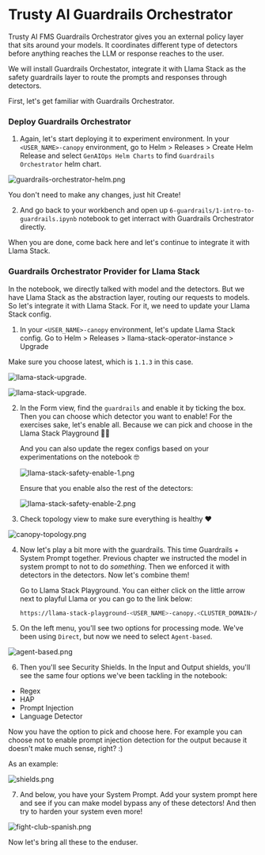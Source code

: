 # Trusty AI Guardrails Orchestrator

Trusty AI FMS Guardrails Orchestrator gives you an external policy layer that sits around your models. It coordinates different type of detectors before anything reaches the LLM or response reaches to the user. 

We will install Guardrails Orchestator, integrate it with Llama Stack as the safety guardrails layer to route the prompts and responses through detectors.

First, let's get familiar with Guardrails Orchestrator.

### Deploy Guardrails Orchestrator

1. Again, let's start deploying it to experiment environment. In your `<USER_NAME>-canopy` environment, go to Helm > Releases > Create Helm Release and select `GenAIOps Helm Charts` to find `Guardrails Orchestrator` helm chart.

  ![guardrails-orchestrator-helm.png](./images/guardrails-orchestrator-helm.png)

  You don't need to make any changes, just hit Create!

2. And go back to your workbench and open up `6-guardrails/1-intro-to-guardrails.ipynb` notebook to get interract with Guardrails Orchestrator directly.

  When you are done, come back here and let's continue to integrate it with Llama Stack.

### Guardrails Orchestrator Provider for Llama Stack

In the notebook, we directly talked with model and the detectors. But we have Llama Stack as the abstraction layer, routing our requests to models. So let's integrate it with Llama Stack. For it, we need to update your Llama Stack config. 

1. In your `<USER_NAME>-canopy` environment, let's update Llama Stack config. Go to Helm > Releases > llama-stack-operator-instance > Upgrade

  Make sure you choose latest, which is `1.1.3` in this case.

  ![llama-stack-upgrade.](./images/llama-stack-upgrade.png)

  ![llama-stack-upgrade.](./images/llama-stack-upgrade-2.png)


2. In the Form view, find the `guardrails` and enable it by ticking the box. Then you can choose which detector you want to enable! For the exercises sake, let's enable all. Because we can pick and choose in the Llama Stack Playground 🦙🛝

    And you can also update the regex configs based on your experimentations on the notebook 🤓

    ![llama-stack-safety-enable-1.png](./images/llama-stack-safety-enable-1.png)

    Ensure that you enable also the rest of the detectors:

    ![llama-stack-safety-enable-2.png](./images/llama-stack-safety-enable-2.png)

3. Check topology view to make sure everything is healthy ❤️

  ![canopy-topology.png](./images/canopy-topology.png)

4. Now let's play a bit more with the guardrails. This time Guardrails + System Prompt together. Previous chapter we instructed the model in system prompt to not to do _something_. Then we enforced it with detectors in the detectors. Now let's combine them!

    Go to Llama Stack Playground. You can either click on the little arrow next to playful Llama or you can go to the link below:

    ```bash
    https://llama-stack-playground-<USER_NAME>-canopy.<CLUSTER_DOMAIN>/
    ```

5. On the left menu, you'll see two options for processing mode. We've been using `Direct`, but now we need to select `Agent-based`.

  ![agent-based.png](./images/agent-based.png)

6. Then you'll see Security Shields. In the Input and Output shields, you'll see the same four options we've been tackling in the notebook:

  - Regex
  - HAP
  - Prompt Injection
  - Language Detector

  Now you have the option to pick and choose here. For example you can choose not to enable prompt injection detection for the output because it doesn't make much sense, right? :)

  As an example:

  ![shields.png](./images/shields.png)

7. And below, you have your System Prompt. Add your system prompt here and see if you can make model bypass any of these detectors! And then try to harden your system even more!

  ![fight-club-spanish.png](./images/fight-club-spanish.png)

Now let's bring all these to the enduser.